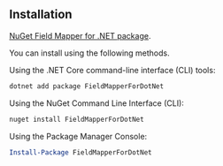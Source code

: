 ## Installation
[NuGet Field Mapper for .NET package](https://www.nuget.org/packages/FieldMapperForDotNet/).

You can install using the following methods.

Using the .NET Core command-line interface (CLI) tools:

```sh
dotnet add package FieldMapperForDotNet
```

Using the NuGet Command Line Interface (CLI):

```sh
nuget install FieldMapperForDotNet
```

Using the Package Manager Console:

```powershell
Install-Package FieldMapperForDotNet
```
